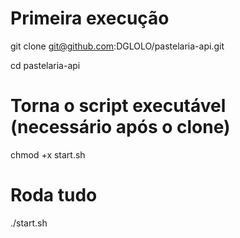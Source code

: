 # Primeira execução
git clone git@github.com:DGLOLO/pastelaria-api.git

cd pastelaria-api

# Torna o script executável (necessário após o clone)
chmod +x start.sh

# Roda tudo
./start.sh
